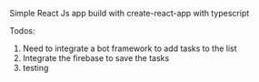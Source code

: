 Simple React Js app build with create-react-app with typescript

Todos:
1) Need to integrate a bot framework to add tasks to the list
2) Integrate the firebase to save the tasks
3) testing